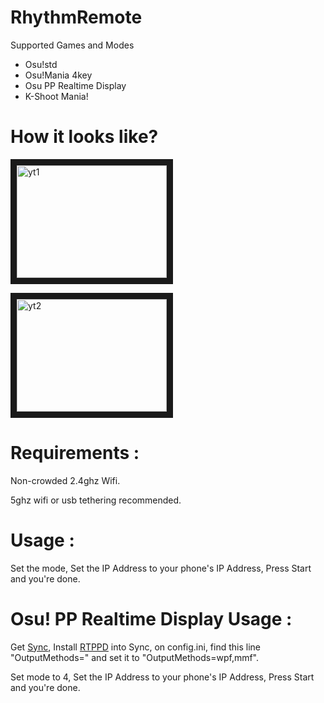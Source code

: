 # RhythmRemote

Supported Games and Modes

- Osu!std
- Osu!Mania 4key
- Osu PP Realtime Display 
- K-Shoot Mania!

# How it looks like?

<a href="http://www.youtube.com/watch?feature=player_embedded&v=-jbh1yXUIMs
" target="_blank"><img src="http://img.youtube.com/vi/-jbh1yXUIMs/0.jpg" 
alt="yt1" width="240" height="180" border="10" /></a>

<a href="http://www.youtube.com/watch?feature=player_embedded&v=xGm3lc47hI4
" target="_blank"><img src="http://img.youtube.com/vi/xGm3lc47hI4/0.jpg" 
alt="yt2" width="240" height="180" border="10" /></a>

# Requirements :

Non-crowded 2.4ghz Wifi.

5ghz wifi or usb tethering recommended.

# Usage :

Set the mode, Set the IP Address to your phone's IP Address, Press Start and you're done.

# Osu! PP Realtime Display Usage :

Get [Sync](https://github.com/OsuSync/Sync), Install [RTPPD](https://github.com/OsuSync/RealTimePPDisplayer) into Sync, on config.ini, find this line "OutputMethods=" and set it to "OutputMethods=wpf,mmf".

Set mode to 4, Set the IP Address to your phone's IP Address, Press Start and you're done.
